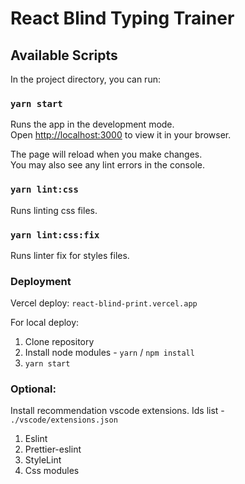 # React Blind Typing Trainer

## Available Scripts

In the project directory, you can run:

### `yarn start`

Runs the app in the development mode.\
Open [http://localhost:3000](http://localhost:3000) to view it in your browser.

The page will reload when you make changes.\
You may also see any lint errors in the console.

### `yarn lint:css`

Runs linting css files.

### `yarn lint:css:fix`

Runs linter fix for styles files.

### Deployment

Vercel deploy: `react-blind-print.vercel.app`

For local deploy:
1) Clone repository
2) Install node modules - `yarn` / `npm install`
3) `yarn start`

### Optional:
Install recommendation vscode extensions. Ids list - `./vscode/extensions.json`
1) Eslint
2) Prettier-eslint
3) StyleLint
4) Css modules

